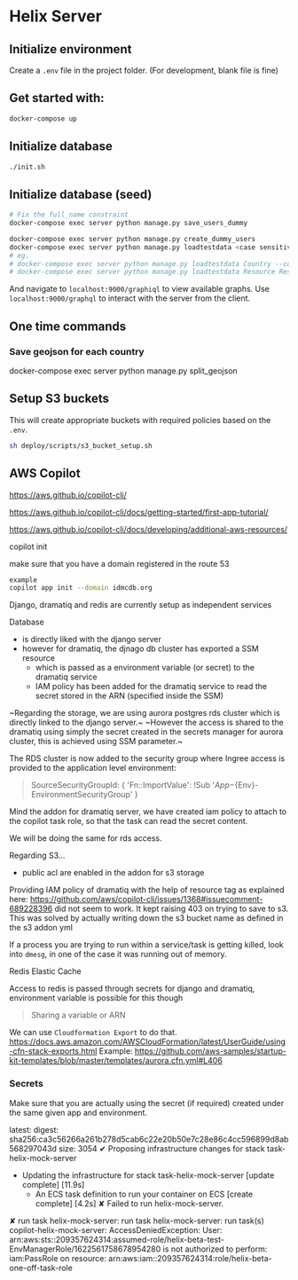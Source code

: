 # Helix Server

## Initialize environment

Create a `.env` file in the project folder. (For development, blank file is fine)

## Get started with:

```bash
docker-compose up
```

## Initialize database

```bash
./init.sh
```

## Initialize database (seed)
```bash
# Fix the full_name constraint
docker-compose exec server python manage.py save_users_dummy

docker-compose exec server python manage.py create_dummy_users
docker-compose exec server python manage.py loadtestdata <case sensitive model_names> --count 2
# eg.
# docker-compose exec server python manage.py loadtestdata Country --count 2
# docker-compose exec server python manage.py loadtestdata Resource ResourceGroup --count 2
```

And navigate to `localhost:9000/graphiql` to view available graphs.
Use `localhost:9000/graphql` to interact with the server from the client.

## One time commands

### Save geojson for each country

docker-compose exec server python manage.py split_geojson

## Setup S3 buckets

This will create appropriate buckets with required policies based on the `.env`.

```bash
sh deploy/scripts/s3_bucket_setup.sh
```

## AWS Copilot

https://aws.github.io/copilot-cli/

https://aws.github.io/copilot-cli/docs/getting-started/first-app-tutorial/

https://aws.github.io/copilot-cli/docs/developing/additional-aws-resources/

copilot init

make sure that you have a domain registered in the route 53
```bash
example
copilot app init --domain idmcdb.org
```

Django, dramatiq and redis are currently setup as independent services

Database

- is directly liked with the django server
- however for dramatiq, the djnago db cluster has exported a SSM resource
    - which is passed as a environment variable (or secret) to the dramatiq service
    - IAM policy has been added for the dramatiq service to read the secret stored in the ARN (specified inside the SSM)

~Regarding the storage, we are using aurora postgres rds cluster which is directly linked to the django server.~
~However the access is shared to the dramatiq using simply the secret created in the secrets manager for aurora cluster, this is achieved using SSM parameter.~

The RDS cluster is now added to the security group where Ingree access is provided to the application level environment:
> SourceSecurityGroupId: { 'Fn::ImportValue': !Sub '${App}-${Env}-EnvironmentSecurityGroup' }

Mind the addon for dramatiq server, we have created iam policy to attach to the copilot task role, so that the task can read the secret content.

We will be doing the same for rds access.

Regarding S3...

- public acl are enabled in the addon for s3 storage

Providing IAM policy of dramatiq with the help of resource tag as explained here: https://github.com/aws/copilot-cli/issues/1368#issuecomment-689228396 did not seem to work. It kept raising 403 on trying to save to s3.
This was solved by actually writing down the s3 bucket name as defined in the s3 addon yml

If a process you are trying to run within a service/task is getting killed, look into `dmesg`, in one of the case it was running out of memory.

Redis Elastic Cache

Access to redis is passed through secrets for django and dramatiq, environment variable is possible for this though

> Sharing a variable or ARN

We can use `Cloudformation Export` to do that. 
https://docs.aws.amazon.com/AWSCloudFormation/latest/UserGuide/using-cfn-stack-exports.html
Example: https://github.com/aws-samples/startup-kit-templates/blob/master/templates/aurora.cfn.yml#L406

### Secrets

Make sure that you are actually using the secret (if required) created under the same given app and environment.

latest: digest: sha256:ca3c56266a261b278d5cab6c22e20b50e7c28e86c4cc596899d8ab568297043d size: 3054
✔ Proposing infrastructure changes for stack task-helix-mock-server
- Updating the infrastructure for stack task-helix-mock-server  [update complete]  [11.9s]
  - An ECS task definition to run your container on ECS         [create complete]  [4.2s]
✘ Failed to run helix-mock-server.

✘ run task helix-mock-server: run task helix-mock-server: run task(s) copilot-helix-mock-server: AccessDeniedException: User: arn:aws:sts::209357624314:assumed-role/helix-beta-test-EnvManagerRole/1622561758678954280 is not authorized to perform: iam:PassRole on resource: arn:aws:iam::209357624314:role/helix-beta-one-off-task-role

